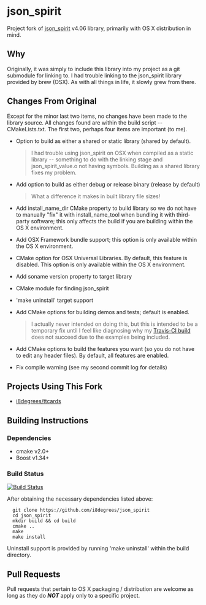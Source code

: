 # json_spirit #

Project fork of [json_spirit](http://www.codeproject.com/Articles/20027/JSON-Spirit-A-C-JSON-Parser-Generator-Implemented) v4.06 library, primarily with OS X distribution in mind.

## Why ##

Originally, it was simply to include this library into my project as a git submodule for linking to. I had trouble linking to the json_spirit library provided by brew (OSX). As with all things in life, it slowly grew from there.

## Changes From Original ##

Except for the minor last two items, no changes have been made to the library source. All changes found are within the build script -- CMakeLists.txt. The first two, perhaps four items are important (to me).

* Option to build as either a shared or static library (shared by default).
    > I had trouble using json_spirit on OSX when compiled as a static library -- something to do with the linking stage and json_spirit_value.o not having symbols. Building as a shared library fixes my problem.

* Add option to build as either debug or release binary (release by default)
    > What a difference it makes in built library file sizes!

* Add install_name_dir CMake property to build library so we do not have to manually "fix" it with install_name_tool when bundling it with third-party software; this only affects the build if you are building within the OS X environment.
* Add OSX Framework bundle support; this option is only available within the OS X environment.

* CMake option for OSX Universal Libraries. By default, this feature is disabled. This option is only available within the OS X environment.
* Add soname version property to target library
* CMake module for finding json_spirit
* 'make uninstall' target support
* Add CMake options for building demos and tests; default is enabled.
    > I actually never intended on doing this, but this is intended to be a temporary fix until I feel like diagnosing why my [Travis-CI build](http://travis-ci.org/i8degrees/json_spirit) does not succeed due to the examples being included.
* Add CMake options to build the features you want (so you do not have to edit any header files). By default, all features are enabled.
* Fix compile warning (see my second commit log for details)

## Projects Using This Fork ##

* [i8degrees/ttcards](https://github.com/i8degrees/ttcards)

## Building Instructions ##

### Dependencies ###

* cmake v2.0+
* Boost v1.34+

### Build Status ###

[![Build Status](https://travis-ci.org/i8degrees/json_spirit.png?branch=master)](https://travis-ci.org/i8degrees/json_spirit)

After obtaining the necessary dependencies listed above:

```
  git clone https://github.com/i8degrees/json_spirit
  cd json_spirit
  mkdir build && cd build
  cmake ..
  make
  make install
```

Uninstall support is provided by running 'make uninstall' within the build directory.

## Pull Requests ##

Pull requests that pertain to OS X packaging / distribution are welcome as long as they do ***NOT*** apply only to a specific project.
